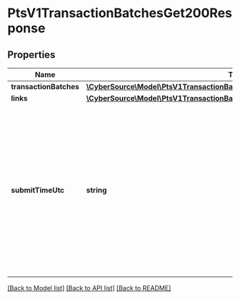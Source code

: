 # PtsV1TransactionBatchesGet200Response

## Properties
Name | Type | Description | Notes
------------ | ------------- | ------------- | -------------
**transactionBatches** | [**\CyberSource\Model\PtsV1TransactionBatchesGet200ResponseTransactionBatches[]**](PtsV1TransactionBatchesGet200ResponseTransactionBatches.md) |  | [optional] 
**links** | [**\CyberSource\Model\PtsV1TransactionBatchesGet200ResponseLinks**](PtsV1TransactionBatchesGet200ResponseLinks.md) |  | [optional] 
**submitTimeUtc** | **string** | Time of request in UTC. Format: &#x60;YYYY-MM-DDThh:mm:ssZ&#x60; **Example** &#x60;2016-08-11T22:47:57Z&#x60; equals August 11, 2016, at 22:47:57 (10:47:57 p.m.). The &#x60;T&#x60; separates the date and the time. The &#x60;Z&#x60; indicates UTC.  Returned by Cybersource for all services. | [optional] 

[[Back to Model list]](../README.md#documentation-for-models) [[Back to API list]](../README.md#documentation-for-api-endpoints) [[Back to README]](../README.md)


